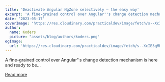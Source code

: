 ```yaml
---
title: 'Deactivate Angular NgZone selectively — the easy way'
excerpt: 'A fine-grained control over Angular''s change detection mechanism is here and ready to be...'
date: '2023-05-17'
coverImage: 'https://res.cloudinary.com/practicaldev/image/fetch/s--XcIE3qMP--/c_imagga_scale,f_auto,fl_progressive,h_420,q_auto,w_1000/https://dev-to-uploads.s3.amazonaws.com/uploads/articles/tioa9e8zotci2yiu9rju.jpg'
author:
  name: Koders
  picture: "assets/blog/authors/koders.png"
ogImage:
  url: 'https://res.cloudinary.com/practicaldev/image/fetch/s--XcIE3qMP--/c_imagga_scale,f_auto,fl_progressive,h_420,q_auto,w_1000/https://dev-to-uploads.s3.amazonaws.com/uploads/articles/tioa9e8zotci2yiu9rju.jpg'
---
```


A fine-grained control over Angular''s change detection mechanism is here and ready to be...

[Read more](https://dev.to/this-is-angular/deactivate-angular-ngzone-selectively-the-easy-way-54b5)
